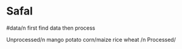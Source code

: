 # Safal

#data/n
first find data then process

Unprocessed/n
mango
potato
corn/maize
rice
wheat
/n
Processed/
